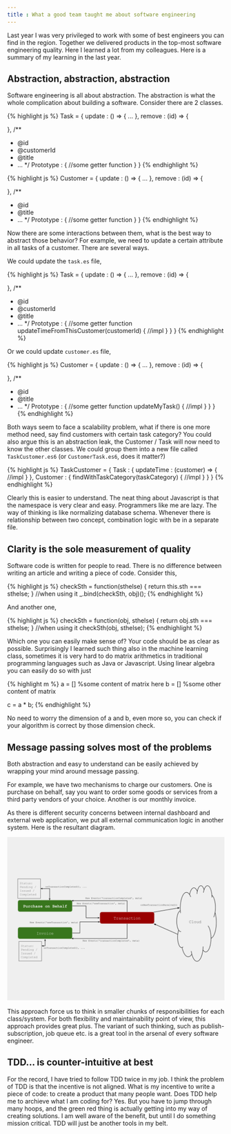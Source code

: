 ```yaml
---
title : What a good team taught me about software engineering
---
```

Last year I was very privileged to work with some of best engineers you can find in the region. Together we delivered products in the top-most software engineering quality. Here I learned a lot from my colleagues. Here is a summary of my learning in the last year.

## Abstraction, abstraction, abstraction

Software engineering is all about abstraction. The abstraction is what the whole complication about building a software. Consider there are 2 classes.


{% highlight js %}
Task = {
  update : () => {
    ...
  },
  remove : (id) => {

  },
  /**
   * @id
   * @customerId
   * @title
   * ...
   */
  Prototype : {
    //some getter function
  }
}
{% endhighlight %}

{% highlight js %}
Customer = {
  update : () => {
    ...
  },
  remove : (id) => {

  },
  /**
   * @id
   * @title
   * ...
   */
  Prototype : {
    //some getter function
  }
}
{% endhighlight %}

Now there are some interactions between them, what is the best way to abstract those behavior? For example, we need to update a certain attribute in all tasks of a customer. There are several ways.

We could update the `task.es` file,

{% highlight js %}
Task = {
  update : () => {
    ...
  },
  remove : (id) => {

  },
  /**
   * @id
   * @customerId
   * @title
   * ...
   */
  Prototype : {
    //some getter function
    updateTimeFromThisCustomer(customerId) {
      //impl
    }
  }
}
{% endhighlight %}

Or we could update `customer.es` file,

{% highlight js %}
Customer = {
  update : () => {
    ...
  },
  remove : (id) => {

  },
  /**
   * @id
   * @title
   * ...
   */
  Prototype : {
    //some getter function
    updateMyTask() {
      //impl
    }
  }
}
{% endhighlight %}

Both ways seem to face a scalability problem, what if there is one more method need, say find customers with certain task category? You could also argue this is an abstraction leak, the Customer / Task will now need to know the other classes. We could group them into a new file called `TaskCustomer.es6` (or `CustomerTask.es6`, does it matter?)

{% highlight js %}
TaskCustomer = {
  Task : {
    updateTime : (customer) => {
      //impl
    }
  },
  Customer : {
    findWithTaskCategory(taskCategory) {
      //impl
    }
  }
}
{% endhighlight %}

Clearly this is easier to understand. The neat thing about Javascript is that the namespace is very clear and easy. Programmers like me are lazy. The way of thinking is like normalizing database schema. Whenever there is relationship between two concept, combination logic with be in a separate file.

## Clarity is the sole measurement of quality

Software code is written for people to read. There is no difference between writing an article and writing a piece of code. Consider this,

{% highlight js %}
checkSth = function(sthelse) {
  return this.sth === sthelse;
}
//when using it
_.bind(checkSth, obj)();
{% endhighlight %}

And another one,

{% highlight js %}
checkSth = function(obj, sthelse) {
  return obj.sth === sthelse;
}
//when using it
checkSth(obj, sthelse);
{% endhighlight %}

Which one you can easily make sense of? Your code should be as clear as possible. Surprisingly I learned such thing also in the machine learning class, sometimes it is very hard to do matrix arithmetics in traditional programming languages such as Java or Javascript. Using linear algebra you can easily do so with just

{% highlight m %}
a = [] %some content of matrix here
b = [] %some other content of matrix

c = a * b;
{% endhighlight %}

No need to worry the dimension of a and b, even more so, you can check if your algorithm is correct by those dimension check.

## Message passing solves most of the problems

Both abstraction and easy to understand can be easily achieved by wrapping your mind around message passing.

For example, we have two mechanisms to charge our customers. One is purchase on behalf, say you want to order some goods or services from a third party vendors of your choice. Another is our monthly invoice.

As there is different security concerns between internal dashboard and external web application, we put all external communication logic in another system. Here is the resultant diagram.

![Diagram](/assets/images/2016-01-07-what-a-good-team-taught-me-about-software-engineering/transaction-sub-system.svg)

This approach force us to think in smaller chunks of responsibilities for each class/system. For both flexibility and maintainability point of view, this approach provides great plus. The variant of such thinking, such as publish-subscription, job queue etc. is a great tool in the arsenal of every software engineer.

## TDD… is counter-intuitive at best

For the record, I have tried to follow TDD twice in my job. I think the problem of TDD is that the incentive is not aligned. What is my incentive to write a piece of code: to create a product that many people want. Does TDD help me to archieve what I am coding for? Yes. But you have to jump through many hoops, and the green red thing is actually getting into my way of creating solutions. I am well aware of the benefit, but until I do something mission critical. TDD will just be another tools in my belt.
